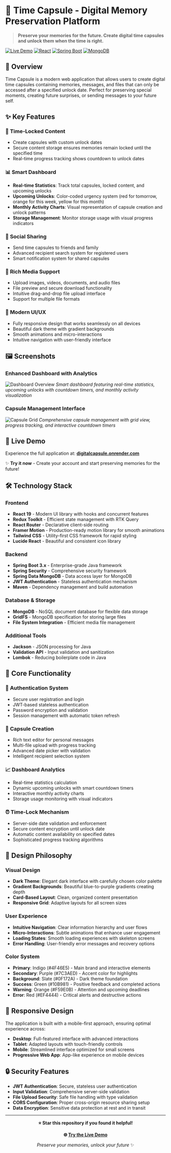 # 📅 Time Capsule - Digital Memory Preservation Platform

> **Preserve your memories for the future. Create digital time capsules and unlock them when the time is right.**

[![Live Demo](https://img.shields.io/badge/🌐_Live_Demo-digitalcapsule.onrender.com-blue?style=for-the-badge)](https://digitalcapsule.onrender.com/)
[![React](https://img.shields.io/badge/React-19.x-61DAFB?style=for-the-badge&logo=react)](https://reactjs.org/)
[![Spring Boot](https://img.shields.io/badge/Spring_Boot-3.x-6DB33F?style=for-the-badge&logo=spring)](https://spring.io/projects/spring-boot)
[![MongoDB](https://img.shields.io/badge/MongoDB-6.x-47A248?style=for-the-badge&logo=mongodb)](https://www.mongodb.com/)

## 🌟 Overview

Time Capsule is a modern web application that allows users to create digital time capsules containing memories, messages, and files that can only be accessed after a specified unlock date. Perfect for preserving special moments, creating future surprises, or sending messages to your future self.

## ✨ Key Features

### 🔐 **Time-Locked Content**
- Create capsules with custom unlock dates
- Secure content storage ensures memories remain locked until the specified time
- Real-time progress tracking shows countdown to unlock dates

### 📊 **Smart Dashboard**
- **Real-time Statistics**: Track total capsules, locked content, and upcoming unlocks
- **Upcoming Unlocks**: Color-coded urgency system (red for tomorrow, orange for this week, yellow for this month)
- **Monthly Activity Charts**: Visual representation of capsule creation and unlock patterns
- **Storage Management**: Monitor storage usage with visual progress indicators

### 👥 **Social Sharing**
- Send time capsules to friends and family
- Advanced recipient search system for registered users
- Smart notification system for shared capsules

### 📁 **Rich Media Support**
- Upload images, videos, documents, and audio files
- File preview and secure download functionality
- Intuitive drag-and-drop file upload interface
- Support for multiple file formats

### 🎨 **Modern UI/UX**
- Fully responsive design that works seamlessly on all devices
- Beautiful dark theme with gradient backgrounds
- Smooth animations and micro-interactions
- Intuitive navigation with user-friendly interface

## 🖼️ Screenshots

### Enhanced Dashboard with Analytics
![Dashboard Overview](https://hebbkx1anhila5yf.public.blob.vercel-storage.com/image-45B4VroG0f2Wz89YrcKLjjbTWJ33Ki.png)
*Smart dashboard featuring real-time statistics, upcoming unlocks with countdown timers, and monthly activity visualization*

### Capsule Management Interface
![Capsule Grid](https://hebbkx1anhila5yf.public.blob.vercel-storage.com/image-ubVDaW2mhzTY68WhkSi52DOjOmVYq5.png)
*Comprehensive capsule management with grid view, progress tracking, and interactive countdown timers*

## 🚀 Live Demo

Experience the full application at: **[digitalcapsule.onrender.com](https://digitalcapsule.onrender.com/)**

✨ **Try it now** - Create your account and start preserving memories for the future!

## 🛠️ Technology Stack

### Frontend
- **React 19** - Modern UI library with hooks and concurrent features
- **Redux Toolkit** - Efficient state management with RTK Query
- **React Router** - Declarative client-side routing
- **Framer Motion** - Production-ready motion library for smooth animations
- **Tailwind CSS** - Utility-first CSS framework for rapid styling
- **Lucide React** - Beautiful and consistent icon library

### Backend
- **Spring Boot 3.x** - Enterprise-grade Java framework
- **Spring Security** - Comprehensive security framework
- **Spring Data MongoDB** - Data access layer for MongoDB
- **JWT Authentication** - Stateless authentication mechanism
- **Maven** - Dependency management and build automation

### Database & Storage
- **MongoDB** - NoSQL document database for flexible data storage
- **GridFS** - MongoDB specification for storing large files
- **File System Integration** - Efficient media file management

### Additional Tools
- **Jackson** - JSON processing for Java
- **Validation API** - Input validation and sanitization
- **Lombok** - Reducing boilerplate code in Java

## 🎯 Core Functionality

### 🔑 **Authentication System**
- Secure user registration and login
- JWT-based stateless authentication
- Password encryption and validation
- Session management with automatic token refresh

### 📝 **Capsule Creation**
- Rich text editor for personal messages
- Multi-file upload with progress tracking
- Advanced date picker with validation
- Intelligent recipient selection system

### 📈 **Dashboard Analytics**
- Real-time statistics calculation
- Dynamic upcoming unlocks with smart countdown timers
- Interactive monthly activity charts
- Storage usage monitoring with visual indicators

### ⏰ **Time-Lock Mechanism**
- Server-side date validation and enforcement
- Secure content encryption until unlock date
- Automatic content availability on specified dates
- Sophisticated progress tracking algorithms

## 🎨 Design Philosophy

### Visual Design
- **Dark Theme**: Elegant dark interface with carefully chosen color palette
- **Gradient Backgrounds**: Beautiful blue-to-purple gradients creating depth
- **Card-Based Layout**: Clean, organized content presentation
- **Responsive Grid**: Adaptive layouts for all screen sizes

### User Experience
- **Intuitive Navigation**: Clear information hierarchy and user flows
- **Micro-Interactions**: Subtle animations that enhance user engagement
- **Loading States**: Smooth loading experiences with skeleton screens
- **Error Handling**: User-friendly error messages and recovery options

### Color System
- **Primary**: Indigo (#4F46E5) - Main brand and interactive elements
- **Secondary**: Purple (#7C3AED) - Accent color for highlights
- **Background**: Slate (#0F172A) - Dark theme foundation
- **Success**: Green (#10B981) - Positive feedback and completed actions
- **Warning**: Orange (#F59E0B) - Attention and upcoming deadlines
- **Error**: Red (#EF4444) - Critical alerts and destructive actions

## 📱 Responsive Design

The application is built with a mobile-first approach, ensuring optimal experience across:
- **Desktop**: Full-featured interface with advanced interactions
- **Tablet**: Adapted layouts with touch-friendly controls
- **Mobile**: Streamlined interface optimized for small screens
- **Progressive Web App**: App-like experience on mobile devices

## 🔒 Security Features

- **JWT Authentication**: Secure, stateless user authentication
- **Input Validation**: Comprehensive server-side validation
- **File Upload Security**: Safe file handling with type validation
- **CORS Configuration**: Proper cross-origin resource sharing setup
- **Data Encryption**: Sensitive data protection at rest and in transit

---

<div align="center">

**⭐ Star this repository if you found it helpful!**

**🌐 [Try the Live Demo](https://digitalcapsule.onrender.com/)**

*Preserve your memories, unlock your future* ✨

</div>
